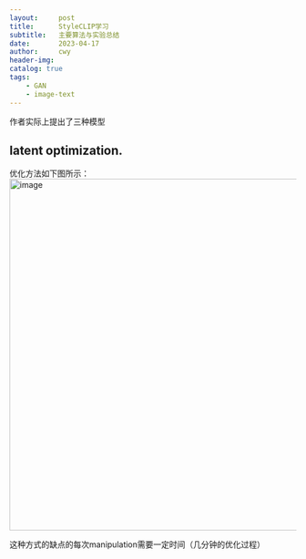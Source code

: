 ```yaml
---
layout:     post
title:      StyleCLIP学习
subtitle:   主要算法与实验总结
date:       2023-04-17
author:     cwy
header-img: 
catalog: true
tags:
    - GAN
    - image-text
---
```

作者实际上提出了三种模型

## latent optimization. 
优化方法如下图所示：
<img width="617" alt="image" src="https://user-images.githubusercontent.com/110716367/232315868-b9f2a1f2-17c3-4f4d-934c-dee3a844d440.png">

这种方式的缺点的每次manipulation需要一定时间（几分钟的优化过程）
